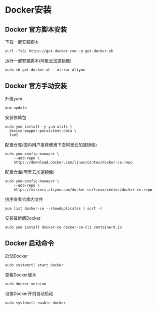 # Docker安装

## Docker 官方脚本安装

下载一键安装脚本

```shell
curl -fsSL https://get.docker.com -o get-docker.sh
```

运行一键安装脚本(阿里云加速镜像)

```shell
sudo sh get-docker.sh --mirror Aliyun
```

## Docker 官方手动安装

升级yum

```shell
yum update
```

安装依赖包

```shell
sudo yum install -y yum-utils \
  device-mapper-persistent-data \
  lvm2
```

配置仓库(国内用户推荐使用下面阿里云加速镜像)

```shell
sudo yum-config-manager \
    --add-repo \
    https://download.docker.com/linux/centos/docker-ce.repo
```

配置仓库(阿里云加速镜像)

```shell
sudo yum-config-manager \
    --add-repo \
    https://mirrors.aliyun.com/docker-ce/linux/centos/docker-ce.repo
```

排序查看仓库内文件

```shell
yum list docker-ce --showduplicates | sort -r
```

安装最新版Docker

```shell
sudo yum install docker-ce docker-ce-cli containerd.io
```

## Docker 启动命令

启动Docker

```shell
sudo systemctl start docker
```

查看Docker版本

```shell
sudo docker version
```

设置Docker开机自动启动

```shell
sudo systemctl enable docker
```

